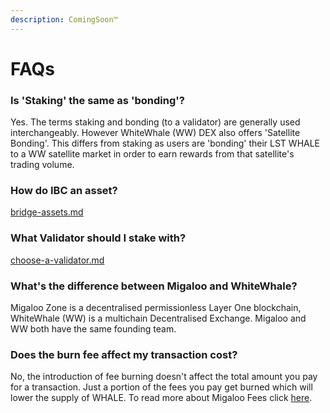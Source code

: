 ```yaml
---
description: ComingSoon™
---
```


# FAQs

### Is 'Staking' the same as 'bonding'?

Yes. The terms staking and bonding (to a validator) are generally used interchangeably. However WhiteWhale (WW) DEX also offers 'Satellite Bonding'. This differs from staking as users are 'bonding' their LST WHALE to a WW satellite market in order to earn rewards from that satellite's trading volume.

### How do IBC an asset?

[bridge-assets.md](tutorials/bridge-assets.md "mention")

### What Validator should I stake with?

[choose-a-validator.md](staking/validators/choose-a-validator.md "mention")

### What's the difference between Migaloo and WhiteWhale?

Migaloo Zone is a decentralised permissionless Layer One blockchain, WhiteWhale (WW) is a multichain Decentralised Exchange. Migaloo and WW both have the same founding team.

### Does the burn fee affect my transaction cost?

No, the introduction of fee burning doesn't affect the total amount you pay for a transaction. Just a portion of the fees you pay get burned which will lower the supply of WHALE. To read more about Migaloo Fees click [here](migaloo-v4/chain-fees.md).
